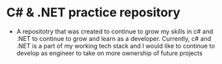 # C# & .NET practice repository

- A repositotry that was created to continue to grow my skills in c# and .NET to continue to grow and learn as a developer. Currently, c# and .NET is a part of my working tech stack and I would like to continue to develop as engineer to take on more ownership of future projects

